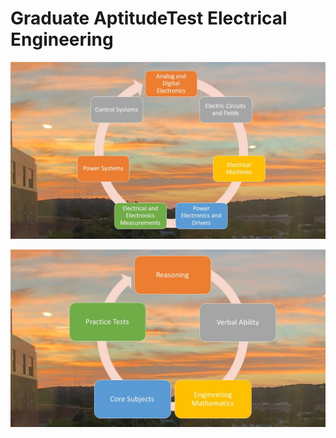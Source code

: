 # Graduate AptitudeTest Electrical Engineering

![image](GATE_EE_Subjects.JPG)

![image](GATE_EE.JPG)

